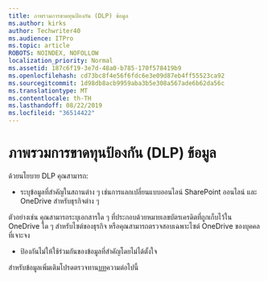 ```yaml
---
title: ภาพรวมการขาดทุนป้องกัน (DLP) ข้อมูล
ms.author: kirks
author: Techwriter40
ms.audience: ITPro
ms.topic: article
ROBOTS: NOINDEX, NOFOLLOW
localization_priority: Normal
ms.assetid: 187c6f19-3e7d-48a0-b785-170f578419b9
ms.openlocfilehash: cd73bc8f4e56f6fdc6e3e09d87eb4ff55523ca92
ms.sourcegitcommit: 1d98db8acb9959aba3b5e308a567ade6b62da56c
ms.translationtype: MT
ms.contentlocale: th-TH
ms.lasthandoff: 08/22/2019
ms.locfileid: "36514422"
---
```

# <a name="data-loss-prevention-dlp-overview"></a>ภาพรวมการขาดทุนป้องกัน (DLP) ข้อมูล

ด้วยนโยบาย DLP คุณสามารถ:

- ระบุข้อมูลที่สำคัญในสถานต่าง ๆ เช่นการแลกเปลี่ยนแบบออนไลน์ SharePoint ออนไลน์ และ OneDrive สำหรับธุรกิจต่าง ๆ


ตัวอย่างเช่น คุณสามารถระบุเอกสารใด ๆ ที่ประกอบด้วยหมายเลขบัตรเครดิตที่ถูกเก็บไว้ใน OneDrive ใด ๆ สำหรับไซต์ของธุรกิจ หรือคุณสามารถตรวจสอบเฉพาะไซต์ OneDrive ของบุคคลที่เจาะจง

- ป้องกันไม่ให้ใช้ร่วมกันของข้อมูลที่สำคัญโดยไม่ได้ตั้งใจ


สำหรับข้อมูลเพิ่มเติมโปรดตรวจทาน[บท](https://docs.microsoft.com/office365/securitycompliance/data-loss-prevention-policies)ความต่อไปนี้

